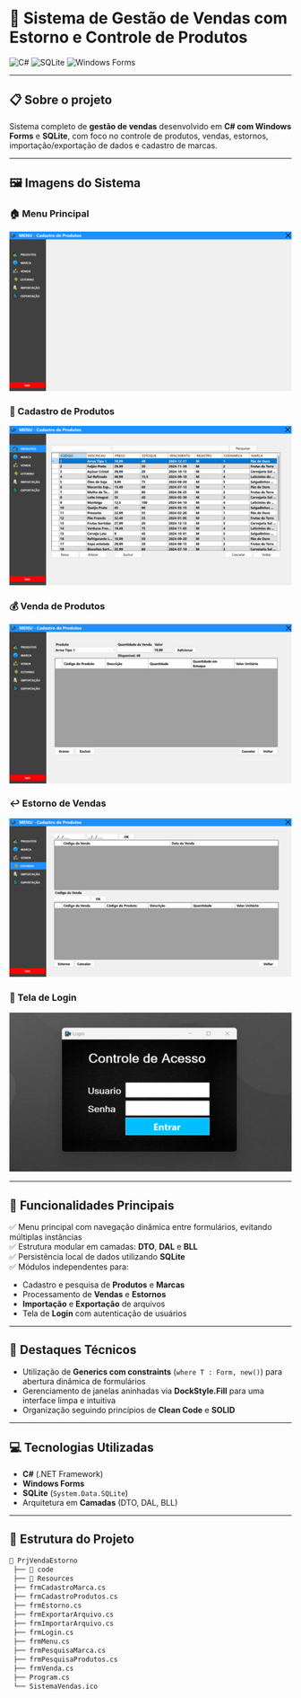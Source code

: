 # 🎯 Sistema de Gestão de Vendas com Estorno e Controle de Produtos

![C#](https://img.shields.io/badge/C%23-%23239120?style=flat&logo=c-sharp&logoColor=white)
![SQLite](https://img.shields.io/badge/SQLite-%2307405e?style=flat&logo=sqlite&logoColor=white)
![Windows Forms](https://img.shields.io/badge/WinForms-%23000000?style=flat&logo=windows&logoColor=white)

---

## 📋 Sobre o projeto

Sistema completo de **gestão de vendas** desenvolvido em **C# com Windows Forms** e **SQLite**, com foco no controle de produtos, vendas, estornos, importação/exportação de dados e cadastro de marcas.

---

## 🖼️ Imagens do Sistema

### 🏠 Menu Principal
![Menu](./FotosVendaEstorno/Menu.png)

### 🛒 Cadastro de Produtos
![Produtos](./FotosVendaEstorno/Produto.png)

### 💰 Venda de Produtos
![Venda](./FotosVendaEstorno/Venda.png)

### ↩️ Estorno de Vendas
![Estorno](./FotosVendaEstorno/Estorno.png)

### 🔐 Tela de Login
![Login](./FotosVendaEstorno/Login.png)

---

## 🔧 Funcionalidades Principais

✅ Menu principal com navegação dinâmica entre formulários, evitando múltiplas instâncias  
✅ Estrutura modular em camadas: **DTO**, **DAL** e **BLL**  
✅ Persistência local de dados utilizando **SQLite**  
✅ Módulos independentes para:  
- Cadastro e pesquisa de **Produtos** e **Marcas**  
- Processamento de **Vendas** e **Estornos**  
- **Importação** e **Exportação** de arquivos  
- Tela de **Login** com autenticação de usuários  

---

## 🧠 Destaques Técnicos

- Utilização de **Generics com constraints** (`where T : Form, new()`) para abertura dinâmica de formulários  
- Gerenciamento de janelas aninhadas via **DockStyle.Fill** para uma interface limpa e intuitiva  
- Organização seguindo princípios de **Clean Code** e **SOLID**  

---

## 💻 Tecnologias Utilizadas

- **C#** (.NET Framework)
- **Windows Forms**
- **SQLite** (`System.Data.SQLite`)
- Arquitetura em **Camadas** (DTO, DAL, BLL)

---

## 📁 Estrutura do Projeto

```plaintext
📂 PrjVendaEstorno
 ├── 📂 code
 ├── 📂 Resources
 ├── frmCadastroMarca.cs
 ├── frmCadastroProdutos.cs
 ├── frmEstorno.cs
 ├── frmExportarArquivo.cs
 ├── frmImportarArquivo.cs
 ├── frmLogin.cs
 ├── frmMenu.cs
 ├── frmPesquisaMarca.cs
 ├── frmPesquisaProdutos.cs
 ├── frmVenda.cs
 ├── Program.cs
 └── SistemaVendas.ico
